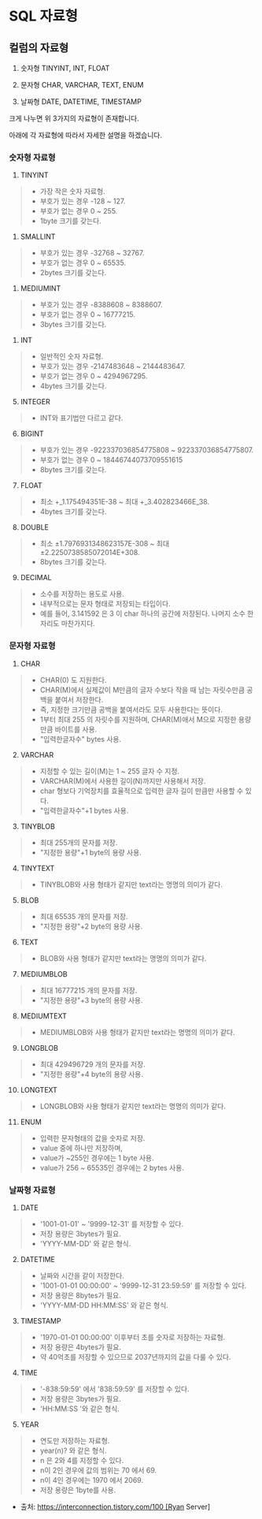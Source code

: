 # SQL 자료형

## 컬럼의 자료형

1. 숫자형 TINYINT, INT, FLOAT

2. 문자형 CHAR, VARCHAR, TEXT, ENUM

3. 날짜형 DATE, DATETIME, TIMESTAMP

크게 나누면 위 3가지의 자료형이 존재합니다.

아래에 각 자료형에 따라서 자세한 설명을 하겠습니다.

### 숫자형 자료형

1. TINYINT

> - 가장 작은 숫자 자료형.
> - 부호가 있는 경우 -128 ~ 127.
> - 부호가 없는 경우 0 ~ 255.
> - 1byte 크기를 갖는다.

1. SMALLINT

> - 부호가 있는 경우 -32768 ~ 32767.
> - 부호가 없는 경우 0 ~ 65535.
> - 2bytes 크기를 갖는다.

1. MEDIUMINT

> - 부호가 있는 경우 -8388608 ~ 8388607.
> - 부호가 없는 경우 0 ~ 16777215.
> - 3bytes 크기를 갖는다.

1. INT

> - 일반적인 숫자 자료형.
> - 부호가 있는 경우 -2147483648 ~ 2144483647.
> - 부호가 없는 경우 0 ~ 4294967295.
> - 4bytes 크기를 갖는다.

5. INTEGER

> - INT와 표기법만 다르고 같다.

6. BIGINT

> - 부호가 있는 경우 -922337036854775808 ~ 922337036854775807.
> - 부호가 없는 경우 0 ~ 18446744073709551615
> - 8bytes 크기를 갖는다.

7. FLOAT

> - 최소 +\_1.175494351E-38 ~ 최대 +\_3.402823466E_38.
> - 4bytes 크기를 갖는다.

8. DOUBLE

> - 최소 ±1.7976931348623157E-308 ~ 최대 ±2.2250738585072014E+308.
> - 8bytes 크기를 갖는다.

9. DECIMAL

> - 소수를 저장하는 용도로 사용.
> - 내부적으로는 문자 형태로 저장되는 타입이다.
> - 예를 들어, 3.141592 은 3 이 char 하나의 공간에 저장된다. 나머지 소수 한자리도 마찬가지다.

### 문자형 자료형

1. CHAR

> - CHAR(0) 도 지원한다.
> - CHAR(M)에서 실제값이 M만큼의 글자 수보다 작을 때 남는 자릿수만큼 공백을 붙여서 저장한다.
> - 즉, 지정한 크기만큼 공백을 붙여서라도 모두 사용한다는 뜻이다.
> - 1부터 최대 255 의 자릿수를 지원하며, CHAR(M)애서 M으로 지정한 용량만큼 바이트를 사용.
> - "입력한글자수" bytes 사용.

2. VARCHAR

> - 지정할 수 있는 길이(M)는 1 ~ 255 글자 수 지정.
> - VARCHAR(M)에서 사용한 길이(N)까지만 사용해서 저장.
> - char 형보다 기억장치를 효율적으로 입력한 글자 길이 만큼만 사용할 수 있다.
> - "입력한글자수"+1 bytes 사용.

3. TINYBLOB

> - 최대 255개의 문자를 저장.
> - "지정한 용량"+1 byte의 용량 사용.

4. TINYTEXT

> - TINYBLOB와 사용 형태가 같지만 text라는 명명의 의미가 같다.

5. BLOB

> - 최대 65535 개의 문자를 저장.
> - "지정한 용량"+2 byte의 용량 사용.

6. TEXT

> - BLOB와 사용 형태가 같지만 text라는 명명의 의미가 같다.

7. MEDIUMBLOB

> - 최대 16777215 개의 문자를 저장.
> - "지정한 용량"+3 byte의 용량 사용.

8. MEDIUMTEXT

> - MEDIUMBLOB와 사용 형태가 같지만 text라는 명명의 의미가 같다.

9. LONGBLOB

> - 최대 429496729 개의 문자를 저장.
> - "지정한 용량"+4 byte의 용량 사용.

10. LONGTEXT

> - LONGBLOB와 사용 형태가 같지만 text라는 명명의 의미가 같다.

11. ENUM

> - 입력한 문자형태의 값을 숫자로 저장.
> - value 중에 하나만 저장하며,
> - value가 ~255인 경우에는 1 byte 사용.
> - value가 256 ~ 65535인 경우에는 2 bytes 사용.

### 날짜형 자료형

1. DATE

> - '1001-01-01' ~ '9999-12-31' 를 저장할 수 있다.
> - 저장 용량은 3bytes가 필요.
> - 'YYYY-MM-DD' 와 같은 형식.

2. DATETIME

> - 날짜와 시간을 같이 저장한다.
> - '1001-01-01 00:00:00' ~ '9999-12-31 23:59:59' 를 저장할 수 있다.
> - 저장 용량은 8bytes가 필요.
> - 'YYYY-MM-DD HH:MM:SS' 와 같은 형식.

3. TIMESTAMP

> - '1970-01-01 00:00:00' 이후부터 초를 숫자로 저장하는 자료형.
> - 저장 용량은 4bytes가 필요.
> - 약 40억초를 저장할 수 있으므로 2037년까지의 값을 다룰 수 있다.

4. TIME

> - '-838:59:59' 에서 '838:59:59' 를 저장할 수 있다.
> - 저장 용량은 3bytes가 필요.
> - 'HH:MM:SS '와 같은 형식.

5. YEAR

> - 연도만 저장하는 자료형.
> - year(n)? 와 같은 형식.
> - n 은 2와 4를 지정할 수 있다.
> - n이 2인 경우에 값의 범위는 70 에서 69.
> - n이 4인 경우에는 1970 에서 2069.
> - 저장 용량은 1byte를 사용.

- 출처: https://interconnection.tistory.com/100 [Ryan Server]

